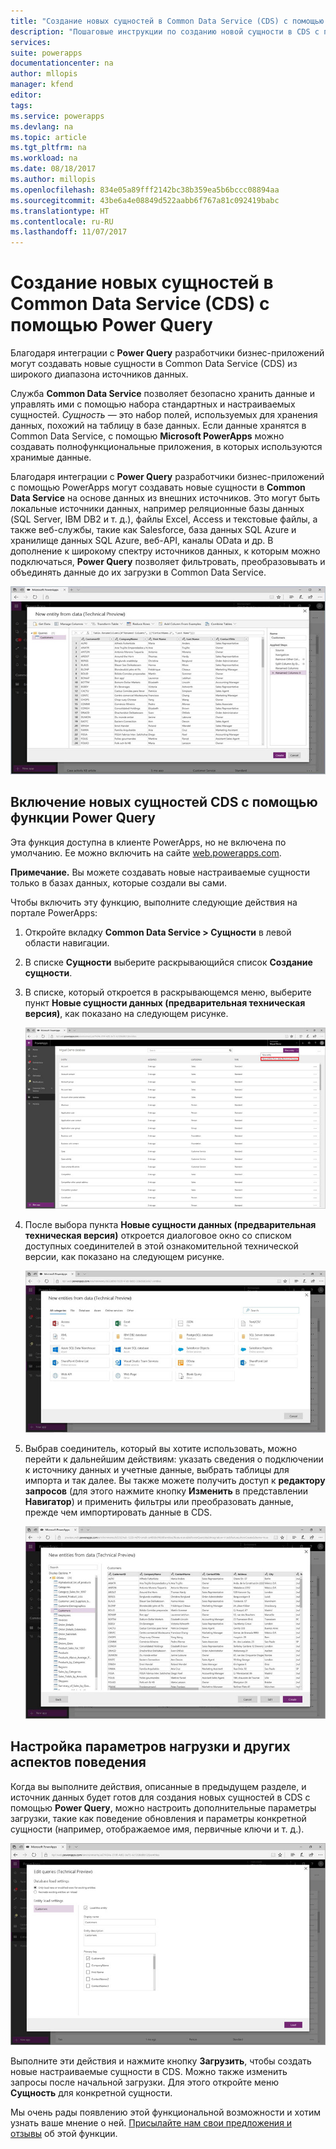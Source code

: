 ```yaml
---
title: "Создание новых сущностей в Common Data Service (CDS) с помощью Power Query | Документация Майкрософт"
description: "Пошаговые инструкции по созданию новой сущности в CDS с помощью Power Query."
services: 
suite: powerapps
documentationcenter: na
author: mllopis
manager: kfend
editor: 
tags: 
ms.service: powerapps
ms.devlang: na
ms.topic: article
ms.tgt_pltfrm: na
ms.workload: na
ms.date: 08/18/2017
ms.author: millopis
ms.openlocfilehash: 834e05a89fff2142bc38b359ea5b6bccc08894aa
ms.sourcegitcommit: 43be6a4e08849d522aabb6f767a81c092419babc
ms.translationtype: HT
ms.contentlocale: ru-RU
ms.lasthandoff: 11/07/2017
---
```

# <a name="create-new-entities-in-the-common-data-service-cds-using-power-query"></a>Создание новых сущностей в Common Data Service (CDS) с помощью Power Query
Благодаря интеграции с **Power Query** разработчики бизнес-приложений могут создавать новые сущности в Common Data Service (CDS) из широкого диапазона источников данных.

Служба **Common Data Service** позволяет безопасно хранить данные и управлять ими с помощью набора стандартных и настраиваемых сущностей. *Сущность* — это набор полей, используемых для хранения данных, похожий на таблицу в базе данных. Если данные хранятся в Common Data Service, с помощью **Microsoft PowerApps** можно создавать полнофункциональные приложения, в которых используются хранимые данные.

Благодаря интеграции с **Power Query** разработчики бизнес-приложений с помощью PowerApps могут создавать новые сущности в **Common Data Service** на основе данных из внешних источников. Это могут быть локальные источники данных, например реляционные базы данных (SQL Server, IBM DB2 и т. д.), файлы Excel, Access и текстовые файлы, а также веб-службы, такие как Salesforce, база данных SQL Azure и хранилище данных SQL Azure, веб-API, каналы OData и др. В дополнение к широкому спектру источников данных, к которым можно подключаться, **Power Query** позволяет фильтровать, преобразовывать и объединять данные до их загрузки в Common Data Service.

![Новая сущность из данных](media/data-platform-cds-newentity-pq/data-platform-cds-pq-01.jpg)

## <a name="enabling-the-cds-new-entities-from-power-query-feature"></a>Включение новых сущностей CDS с помощью функции Power Query
Эта функция доступна в клиенте PowerApps, но не включена по умолчанию. Ее можно включить на сайте [web.powerapps.com](https://aka.ms/pqocds).

**Примечание.** Вы можете создавать новые настраиваемые сущности только в базах данных, которые создали вы сами.

Чтобы включить эту функцию, выполните следующие действия на портале PowerApps:

1. Откройте вкладку **Common Data Service > Сущности** в левой области навигации.
2. В списке **Сущности** выберите раскрывающийся список **Создание сущности**.
3. В списке, который откроется в раскрывающемся меню, выберите пункт **Новые сущности данных (предварительная техническая версия)**, как показано на следующем рисунке.
   
    ![Новая сущность из данных](media/data-platform-cds-newentity-pq/data-platform-cds-pq-02.jpg)
4. После выбора пункта **Новые сущности данных (предварительная техническая версия)** откроется диалоговое окно со списком доступных соединителей в этой ознакомительной технической версии, как показано на следующем рисунке.
   
   ![Доступные соединители](media/data-platform-cds-newentity-pq/data-platform-cds-pq-03.jpg)
5. Выбрав соединитель, который вы хотите использовать, можно перейти к дальнейшим действиям: указать сведения о подключении к источнику данных и учетные данные, выбрать таблицы для импорта и так далее. Вы также можете получить доступ к **редактору запросов** (для этого нажмите кнопку **Изменить** в представлении **Навигатор**) и применить фильтры или преобразовать данные, прежде чем импортировать данные в CDS.
   
    ![](media/data-platform-cds-newentity-pq/data-platform-cds-pq-04.jpg)

## <a name="adjust-load-settings-and-other-behavior"></a>Настройка параметров нагрузки и других аспектов поведения
Когда вы выполните действия, описанные в предыдущем разделе, и источник данных будет готов для создания новых сущностей в CDS с помощью **Power Query**, можно настроить дополнительные параметры загрузки, такие как поведение обновления и параметры конкретной сущности (например, отображаемое имя, первичные ключи и т. д.).

![](media/data-platform-cds-newentity-pq/data-platform-cds-pq-05.jpg)

Выполните эти действия и нажмите кнопку **Загрузить**, чтобы создать новые настраиваемые сущности в CDS. Можно также изменить запросы после начальной загрузки. Для этого откройте меню **Сущность** для конкретной сущности.

Мы очень рады появлению этой функциональной возможности и хотим узнать ваше мнение о ней. [Присылайте нам свои предложения и отзывы](https://powerusers.microsoft.com/t5/PowerApps-Community/ct-p/PowerApps1) об этой функции.

